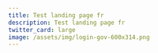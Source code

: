 ```yaml
---
title: Test landing page fr
description: Test landing page fr
twitter_card: large
image: /assets/img/login-gov-600x314.png
---
```


